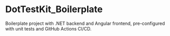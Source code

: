 # DotTestKit_Boilerplate
Boilerplate project with .NET backend and Angular frontend, pre-configured with unit tests and GitHub Actions CI/CD.
